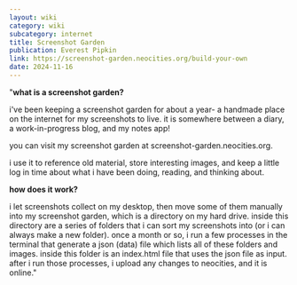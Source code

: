 ```yaml
---
layout: wiki
category: wiki
subcategory: internet
title: Screenshot Garden
publication: Everest Pipkin
link: https://screenshot-garden.neocities.org/build-your-own
date: 2024-11-16
---
```


"**what is a screenshot garden?**

i've been keeping a screenshot garden for about a year- a handmade place on the internet for my screenshots to live. it is somewhere between a diary, a work-in-progress blog, and my notes app!

you can visit my screenshot garden at screenshot-garden.neocities.org.

i use it to reference old material, store interesting images, and keep a little log in time about what i have been doing, reading, and thinking about.

**how does it work?**

i let screenshots collect on my desktop, then move some of them manually into my screenshot garden, which is a directory on my hard drive. inside this directory are a series of folders that i can sort my screenshots into (or i can always make a new folder). once a month or so, i run a few processes in the terminal that generate a json (data) file which lists all of these folders and images. inside this folder is an index.html file that uses the json file as input. after i run those processes, i upload any changes to neocities, and it is online."
